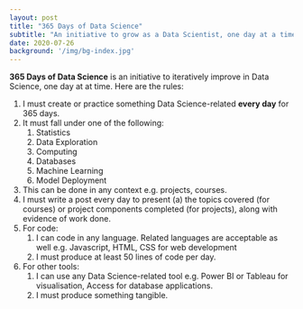 ```yaml
---
layout: post
title: "365 Days of Data Science"
subtitle: "An initiative to grow as a Data Scientist, one day at a time."
date: 2020-07-26
background: '/img/bg-index.jpg'
---
```


**365 Days of Data Science** is an initiative to iteratively improve in Data Science, one day at at time. Here are the rules:

1. I must create or practice something Data Science-related **every day** for 365 days.
2. It must fall under one of the following:
    1. Statistics
    2. Data Exploration
    3. Computing
    4. Databases
    5. Machine Learning
    6. Model Deployment
3. This can be done in any context e.g. projects, courses.
4. I must write a post every day to present (a) the topics covered (for courses) or project components completed (for projects), along with evidence of work done.
5. For code:
    1. I can code in any language. Related languages are acceptable as well e.g. Javascript, HTML, CSS for web development
    2. I must produce at least 50 lines of code per day.
6. For other tools:
    1. I can use any Data Science-related tool e.g. Power BI or Tableau for visualisation, Access for database applications.
    2. I must produce something tangible.
